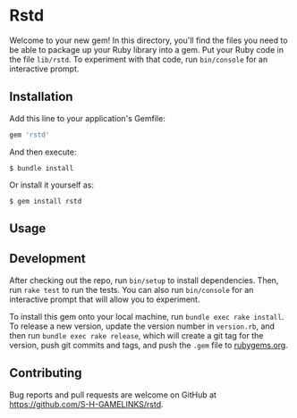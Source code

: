 # Rstd

Welcome to your new gem! In this directory, you'll find the files you need to be able to package up your Ruby library into a gem. Put your Ruby code in the file `lib/rstd`. To experiment with that code, run `bin/console` for an interactive prompt.

## Installation

Add this line to your application's Gemfile:

```ruby
gem 'rstd'
```

And then execute:

    $ bundle install

Or install it yourself as:

    $ gem install rstd

## Usage

## Development

After checking out the repo, run `bin/setup` to install dependencies. Then, run `rake test` to run the tests. You can also run `bin/console` for an interactive prompt that will allow you to experiment.

To install this gem onto your local machine, run `bundle exec rake install`. To release a new version, update the version number in `version.rb`, and then run `bundle exec rake release`, which will create a git tag for the version, push git commits and tags, and push the `.gem` file to [rubygems.org](https://rubygems.org).

## Contributing

Bug reports and pull requests are welcome on GitHub at https://github.com/S-H-GAMELINKS/rstd.

